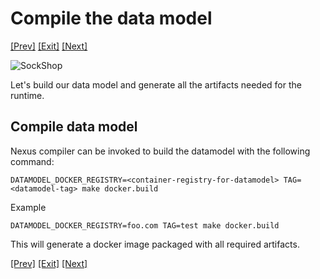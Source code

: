 # Compile the data model

[[Prev]](Playground-SockShop-Complete-Datamodel-Lite.md) [[Exit]](../../README.md) [[Next]](Playground-SockShop-Install-Datamodel-Lite.md)

![SockShop](../images/Playground-8-Compile-Datamodel.png)

Let's build our data model and generate all the artifacts needed for the runtime.

## Compile data model

Nexus compiler can be invoked to build the datamodel with the following command:

```
DATAMODEL_DOCKER_REGISTRY=<container-registry-for-datamodel> TAG=<datamodel-tag> make docker.build
```

Example

```
DATAMODEL_DOCKER_REGISTRY=foo.com TAG=test make docker.build
```

This will generate a docker image packaged with all required artifacts.

[[Prev]](Playground-SockShop-Complete-Datamodel-Lite.md) [[Exit]](../../README.md) [[Next]](Playground-SockShop-Install-Datamodel-Lite.md)